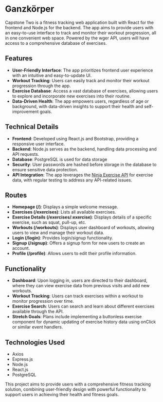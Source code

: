 # Ganzkörper

Capstone Two is a fitness tracking web application built with React for the frontend and Node.js for the backend. The app aims to provide users with an easy-to-use interface to track and monitor their workout progression, all in one convenient web space. Powered by the wger API, users will have access to a comprehensive database of exercises.

## Features

- **User-Friendly Interface**: The app prioritizes frontend user experience with an intuitive and easy-to-update UI.
- **Workout Tracking**: Users can easily track and monitor their workout progression through the app.
- **Exercise Database**: Access a vast database of exercises, allowing users to explore and incorporate new exercises into their routine.
- **Data-Driven Health**: The app empowers users, regardless of age or background, with data-driven insights to support their health and self-improvement goals.

## Technical Details

- **Frontend**: Developed using React.js and Bootstrap, providing a responsive user interface.
- **Backend**: Node.js serves as the backend, handling data processing and API requests.
- **Database**: PostgreSQL is used for data storage
- **Security**: User passwords are hashed before storage in the database to ensure sensitive data protection.
- **API Integration**: The app leverages the [Ninja Exercise API](https://api-ninjas.com/api/exercises) for exercise data, with regular testing to address any API-related issues.

## Routes

- **Homepage (/)**: Displays a simple welcome message.
- **Exercises (/exercises)**: Lists all available exercises.
- **Exercise Details (/exercises/:exercise)**: Displays details of a specific exercise, such as squat, pull-up, etc.
- **Workouts (/workouts)**: Displays user dashboard of workouts, allowing users to view and manage their workout data.
- **Login (/login)**: Provides login/signup functionality.
- **Signup (/signup)**: Offers a signup form for new users to create an account.
- **Profile (/profile)**: Allows users to edit their profile information.

## Functionality

- **Dashboard**: Upon logging in, users are directed to their dashboard, where they can view exercise data from previous visits and add new workouts.
- **Workout Tracking**: Users can track exercises within a workout to monitor progression over time.
- **Exercise Search**: Users can search and learn about different exercises available through the API.
- **Stretch Goals**: Plans include implementing a buttonless exercise component for dynamic updating of exercise history data using onClick or similar event handlers.

## Technologies Used

- Axios
- Express.js
- Node.js
- React.js
- PostgreSQL

This project aims to provide users with a comprehensive fitness tracking solution, combining user-friendly design with powerful functionality to support users in achieving their health and fitness goals.